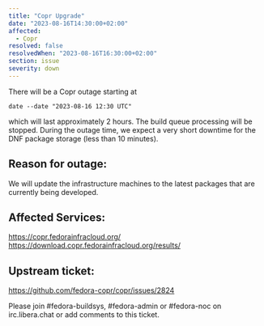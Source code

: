 ```yaml
---
title: "Copr Upgrade"
date: "2023-08-16T14:30:00+02:00"
affected:
  - Copr
resolved: false
resolvedWhen: "2023-08-16T16:30:00+02:00"
section: issue
severity: down
---
```


There will be a Copr outage starting at

```
date --date "2023-08-16 12:30 UTC"
```

which will last approximately 2 hours. The build queue processing will be stopped. During the outage time, we expect a very short downtime for the DNF package storage (less than 10 minutes).

## Reason for outage:

We will update the infrastructure machines to the latest packages that are currently being developed.

## Affected Services:

https://copr.fedorainfracloud.org/
https://download.copr.fedorainfracloud.org/results/

## Upstream ticket:

https://github.com/fedora-copr/copr/issues/2824

Please join #fedora-buildsys, #fedora-admin or #fedora-noc on irc.libera.chat
or add comments to this ticket.
